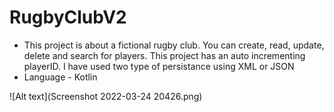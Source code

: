 # RugbyClubV2

- This project is about a fictional rugby club. You can create, read, update, delete and search for players. This project has an auto incrementing playerID. I have used two type of persistance using XML or JSON 
- Language - Kotlin



![Alt text](Screenshot 2022-03-24 20426.png)
